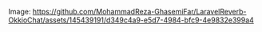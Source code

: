
Image:
https://github.com/MohammadReza-GhasemiFar/LaravelReverb-OkkioChat/assets/145439191/d349c4a9-e5d7-4984-bfc9-4e9832e399a4


